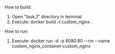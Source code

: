 How to build:
1. Open "task_1" directory in terminal
2. Execute:
docker build -t custom_nginx . 

How to run:
1. Execute:
docker run -d -p 8080:80 --rm --name custom_nginx_container custom_nginx
